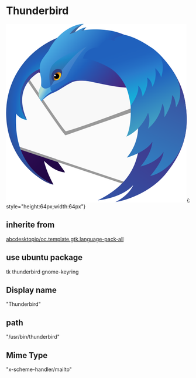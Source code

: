 # Thunderbird
![thunderbird.svg](/applications/icons/thunderbird.svg){: style="height:64px;width:64px"}
## inherite from
[abcdesktopio/oc.template.gtk.language-pack-all](abcdesktopio/oc.template.gtk.language-pack-all.md)
## use ubuntu package
tk thunderbird gnome-keyring
## Display name
"Thunderbird"
## path
"/usr/bin/thunderbird"
## Mime Type
"x-scheme-handler/mailto"
